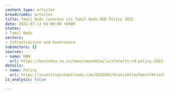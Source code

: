 ```yaml
---
content_type: articles
breadcrumbs: articles
title: Tamil Nadu launches its Tamil Nadu R&D Policy 2022
date: 2022-07-13 04:00:00 +0000
states:
- Tamil Nadu
sectors:
- Infrastructure and Governance
subsectors: []
sources:
- name: KNN
  url: https://knnindia.co.in/news/newsdetails/state/tn-rd-policy-2022-proposes-start-up-hubs-in-smaller-towns-cities
details:
- name: Policy
  url: https://investingintamilnadu.com/DIGIGOV/StaticAttachment?AttachmentFileName=/pdf/poli_noti/Tamil%20Nadu%20RandD%20Policy%202022.pdf
is_analysis: false

---
```

